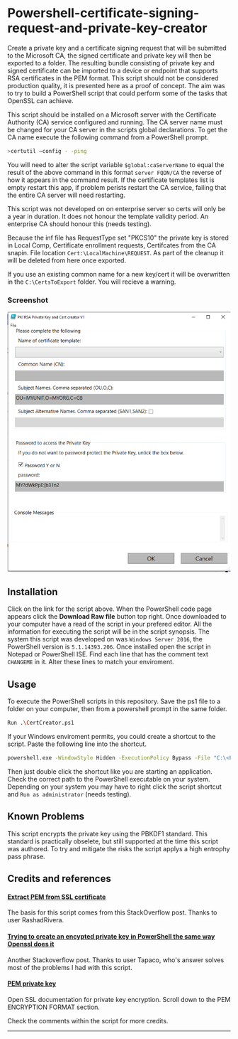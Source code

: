 # Powershell-certificate-signing-request-and-private-key-creator

Create a private key and a certificate signing request that will be submitted to the Microsoft CA, the signed certificate and private key will then be exported to a folder. The resulting bundle consisting of private key and signed certificate can be imported to a device or endpoint that supports RSA certificates in the PEM format.
This script should not be considered production quality, it is presented here as a proof of concept. The aim was to try to build a PowerShell script that could perform some of the tasks that OpenSSL can achieve.
 
This script should be installed on a Microsoft server with the Certificate Authority (CA) service configured and running. The CA server name must be changed for your CA server in the scripts global declarations. To get the CA name execute the following command from a PowerShell prompt.
```sh
>certutil –config - -ping 
```
You will need to alter the script variable `$global:caServerName` to equal the result of the above command in this format `server FQDN/CA` the reverse of how it appears in the command result.
If the certificate templates list is empty restart this app, if problem perists restart the CA service, failing that the entire CA server will need restarting.

This script was not developed on on enterprise server so certs will only be a year in duration. It does not honour the template validity period. An enterprise CA should honour this (needs testing).
  
Because the inf file has RequestType set "PKCS10" the private key is stored in Local Comp, Certificate enrollment requests, Certifcates from the CA snapin. File location `Cert:\LocalMachine\REQUEST`.
As part of the cleanup it will be deleted from here once exported.
 
If you use an existing common name for a new key/cert it will be overwritten in the  `C:\CertsToExport` folder. You will recieve a warning.

### Screenshot

![Figure 1 - Create private key and certificate signing request screen shot](/./CertCreatorScreenShot.png "PowerShell Script form screenshot")

## Installation

Click on the link for the script above. When the PowerShell code page appears click the **Download Raw file** button top right. Once downloaded to your computer have a read of the script in your prefered editor. All the information for executing the script will be in the script synopsis.
The system this script was developed on was `Windows Server 2016`, the PowerShell version is `5.1.14393.206`.
Once installed open the script in Notepad or PowerShell ISE. Find each line that has the comment text `CHANGEME` in it. Alter these lines to match your enviroment.
## Usage

To execute the PowerShell scripts in this repository. Save the ps1 file to a folder on your computer, then from a powershell prompt in the same folder.
```sh
Run .\CertCreator.ps1 
```

If your Windows enviroment permits, you could create a shortcut to the script. Paste the following line into the shortcut.
```sh
powershell.exe -WindowStyle Hidden -ExecutionPolicy Bypass -File "C:\<PathToYourScripts>\CertCreator.ps1"
```
Then just double click the shortcut like you are starting an application. Check the correct path to the  PowerShell executable on your system. Depending on your system you may have to right click the script shortcut and `Run as administrator` (needs testing).

## Known Problems
This script encrypts the private key using the PBKDF1 standard. This standard is practically obselete, but still supported at the time this script was authored. To try and mitigate the risks the script applys a high entrophy pass phrase.

## Credits and references

#### [Extract PEM from SSL certificate](https://stackoverflow.com/questions/52492644/azure-powershell-extract-pem-from-ssl-certificate)
The basis for this script comes from this StackOverflow post. Thanks to user RashadRivera.
#### [Trying to create an encypted private key in PowerShell the same way Openssl does it](https://stackoverflow.com/questions/72127462/trying-to-create-an-encypted-private-key-in-powershell-the-same-way-openssl-does)
Another Stackoverflow post. Thanks to user Tapaco, who's answer solves most of the problems I had with this script.
#### [PEM private key](https://www.openssl.org/docs/man1.1.1/man3/PEM_write_RSAPrivateKey.html)
Open SSL documentation for private key encryption. Scroll down to the PEM ENCRYPTION FORMAT section.

Check the comments within the script for more credits.

----
